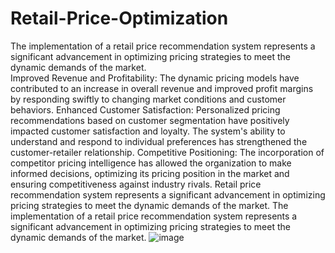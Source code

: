 # Retail-Price-Optimization
The implementation of a retail price recommendation system represents a significant advancement in optimizing pricing strategies to meet the dynamic demands of the market.  
Improved Revenue and Profitability: The dynamic pricing models have contributed to an increase in overall revenue and improved profit margins by responding swiftly to changing market conditions and customer behaviors.
Enhanced Customer Satisfaction: Personalized pricing recommendations based on customer segmentation have positively impacted customer satisfaction and loyalty. The system's ability to understand and respond to individual preferences has strengthened the customer-retailer relationship.
Competitive Positioning: The incorporation of competitor pricing intelligence has allowed the organization to make informed decisions, optimizing its pricing position in the market and ensuring competitiveness against industry rivals.
Retail price recommendation system represents a significant advancement in optimizing pricing strategies to meet the dynamic demands of the market. The implementation of a retail price recommendation system represents a significant advancement in optimizing pricing strategies to meet the dynamic demands of the market. 
![image](https://github.com/SouvikMandal007/Retail-Price-Optimization/assets/134863988/ab344ce9-a316-4472-bc5c-e2f161e10ac4)
